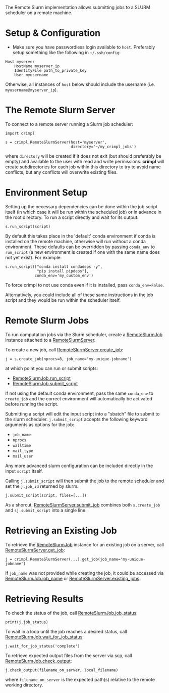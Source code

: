 The Remote Slurm implementation allows submitting jobs to a SLURM scheduler on a remote machine.

# Setup & Configuration

* Make sure you have passwordless login available to `host`.  Preferably setup something like the following in `~/.ssh/config`:

```
Host myserver
    HostName myserver_ip
    IdentityFile path_to_private_key
    User myusername
```

Otherwise, all instances of `host` below should include the username (i.e. `myusername@myserver_ip`).

# The Remote Slurm Server

To connect to a remote server running a Slurm job scheduler:

```
import crimpl

s = crimpl.RemoteSlurmServer(host='myserver',
                             directory='~/my_crimpl_jobs')

```

where `directory` will be created if it does not exit (but should preferably be empty) and available to the user with read and write permissions.  **crimpl** will create subdirectories for each job within this directory to try to avoid name conflicts, but any conflicts will overwrite existing files.

# Environment Setup

Setting up the necessary dependencies can be done within the job script itself (in which case it will be run within the scheduled job) or in advance in the root directory.  To run a script directly and wait for its output:

```
s.run_script(script)
```

By default this takes place in the 'default' conda environment if conda is installed on the remote machine, otherwise will run without a conda environment.  These defaults can be overridden by passing `conda_env` to `run_script` (a new environment is created if one with the same name does not yet exist).  For example:

```
s.run_script(["conda install condadeps -y",
              "pip install pipdeps"],
             conda_env='my_custom_env')
```

To force crimpl to not use conda even if it is installed, pass `conda_env=False`.

Alternatively, you could include all of these same instructions in the job script and they would be run within the scheduler itself.

# Remote Slurm Jobs

To run computation jobs via the Slurm scheduler, create a [RemoteSlurmJob](./api/RemoteSlurmJob.md) instance attached to a [RemoteSlurmServer](./api/RemoteSlurmServer.md).

To create a new job, call [RemoteSlurmServer.create_job](./api/RemoteSlurmServer.create_job.md):

```
j = s.create_job(nprocs=8, job_name='my-unique-jobname')
```

at which point you can run or submit scripts:

* [RemoteSlurmJob.run_script](./api/RemoteSlurmJob.run_script.md)
* [RemoteSlurmJob.submit_script](./api/RemotSlurmJob.submit_script.md)

If not using the default conda environment, pass the same `conda_env` to `create_job` and the correct environment will automatically be activated before running the script.

Submitting a script will edit the input script into a "sbatch" file to submit to the slurm scheduler.  `j.submit_script` accepts the following keyword arguments as options for the job:

* `job_name`
* `nprocs`
* `walltime`
* `mail_type`
* `mail_user`


Any more advanced slurm configuration can be included directly in the input `script` itself.

Calling `j.submit_script` will then submit the job to the remote scheduler and set the `j.job_id` returned by slurm.

```
j.submit_script(script, files=[...])
```

As a shorcut, [RemoteSlurmServer.submit_job](./api/RemoteSlurmServer.submit_job.md) combines both `s.create_job` and `sj.submit_script` into a single line.

# Retrieving an Existing Job

To retrieve the [RemoteSlurmJob](./api/RemoteSlurmJob.md) instance for an existing job on a server, call [RemoteSlurmServer.get_job](./api/RemoteSlurmServer.get_job.md):

```
j = crimpl.RemoteSlurmServer(...).get_job(job_name='my-unique-jobname')
```

If `job_name` was not provided while creating the job, it could be accessed via [RemoteSlurmJob.job_name](./api/RemoteSlurmJob.job_name.md) or [RemoteSlurmServer.existing_jobs](./api/RemoteSlurmServer.existing_jobs.md).


# Retrieving Results

To check the status of the job, call [RemoteSlurmJob.job_status](./api/RemoteSlurmJob.job_status.md):

```
print(j.job_status)
```

To wait in a loop until the job reaches a desired status, call [RemoteSlurmJob.wait_for_job_status](./api/RemoteSlurmJob.wait_for_job_status.md):

```
j.wait_for_job_status('complete')
```

To retrieve expected output files from the server via scp, call [RemoteSlurmJob.check_output](./api/RemoteSlurmJob.check_output.md):

```
j.check_output(filename_on_server, local_filename)
```

where `filename_on_server` is the expected path(s) relative to the remote working directory.
